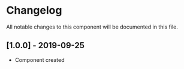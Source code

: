 # Changelog
All notable changes to this component will be documented in this file.

## [1.0.0] - 2019-09-25
- Component created